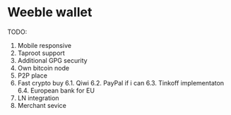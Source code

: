 # Weeble wallet


TODO:
1. Mobile responsive
2. Taproot support
3. Additional GPG security
4. Own bitcoin node
5. P2P place
6. Fast crypto buy
  6.1. Qiwi
  6.2. PayPal if i can
  6.3. Tinkoff implementaton
  6.4. European bank for EU
7. LN integration
8. Merchant sevice
